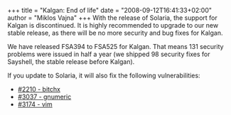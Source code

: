 +++
title = "Kalgan: End of life"
date = "2008-09-12T16:41:33+02:00"
author = "Miklos Vajna"
+++
With the release of Solaria, the support for Kalgan is discontinued. It is highly recommended to upgrade to our new stable release, as there will be no more security and bug fixes for Kalgan.  
  

 We have released FSA394 to FSA525 for Kalgan. That means 131 security problems were issued in half a year (we shipped 98 security fixes for Sayshell, the stable release before Kalgan).  

 If you update to Solaria, it will also fix the following vulnerabilities:  

* [#2210 - bitchx](http://bugs.frugalware.org/task/2210)
* [#3037 - gnumeric](http://bugs.frugalware.org/task/3037)
* [#3174 - vim](http://bugs.frugalware.org/task/3174)
